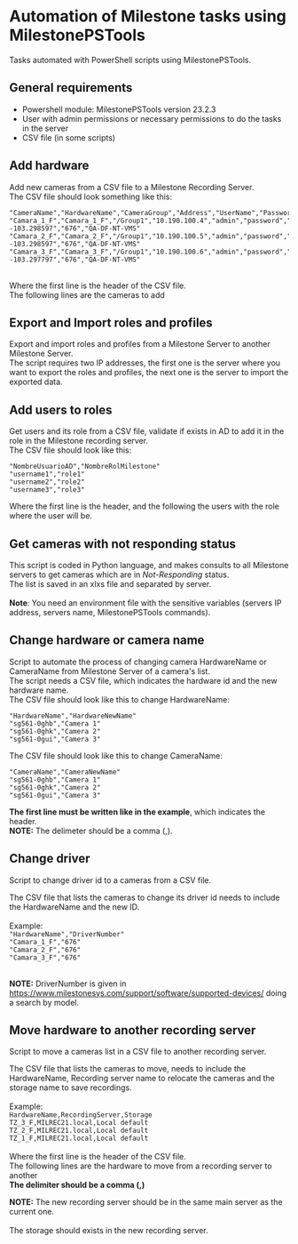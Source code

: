 # Automation of Milestone tasks using MilestonePSTools
Tasks automated with PowerShell scripts using MilestonePSTools.  <br />

## General requirements
- Powershell module: MilestonePSTools version 23.2.3
- User with admin permissions or necessary permissions to do the tasks in the server
- CSV file (in some scripts)

## Add hardware
Add new cameras from a CSV file to a Milestone Recording Server.  <br />
The CSV file should look something like this:  <br />
````
"CameraName","HardwareName","CameraGroup","Address","UserName","Password","Coordinates","DriverNumber","RecordingServer"
"Camara_1_F","Camara_1_F","/Group1","10.190.100.4","admin","password","20.69864628, -103.298597","676","QA-DF-NT-VMS"
"Camara_2_F","Camara_2_F","/Group1","10.190.100.5","admin","password","20.69868828, -103.298597","676","QA-DF-NT-VMS"
"Camara_3_F","Camara_3_F","/Group1","10.190.100.6","admin","password","20.69864628, -103.297797","676","QA-DF-NT-VMS"
````
<br />
Where the first line is the header of the CSV file.  <br />
The following lines are the cameras to add  <br />

## Export and Import roles and profiles
Export and import roles and profiles from a Milestone Server to another Milestone Server.  <br />
The script requires two IP addresses, the first one is the server where you want to export the roles and profiles, the next one is the server to import the exported data.  <br />

## Add users to roles
Get users and its role from a CSV file, validate if exists in AD to add it in the role in the Milestone recording server.  <br />
The CSV file should look like this:  <br />
````
"NombreUsuarioAD","NombreRolMilestone"
"username1","role1"
"username2","role2"
"username3","role3"
````
Where the first line is the header, and the following the users with the role where the user will be.  <br />

## Get cameras with not responding status
This script is coded in Python language, and makes consults to all Milestone servers to get cameras which are in _Not-Responding_ status.  <br />
The list is saved in an xlxs file and separated by server.  <br />
<br />
**Note**: You need an environment file with the sensitive variables (servers IP address, servers name, MilestonePSTools commands).

## Change hardware or camera name
Script to automate the process of changing camera HardwareName or CameraName from Milestone Server of a camera's list.  <br />
The script needs a CSV file, which indicates the hardware id and the new hardware name.  <br />
The CSV file should look like this to change HardwareName:  <br />
````
"HardwareName","HardwareNewName"
"sg561-0ghb","Camera 1"
"sg561-0ghk","Camera 2"
"sg561-0gui","Camera 3"
````
The CSV file should look like this to change CameraName:  <br />
````
"CameraName","CameraNewName"
"sg561-0ghb","Camera 1"
"sg561-0ghk","Camera 2"
"sg561-0gui","Camera 3"
````
**The first line must be written like in the example**, which indicates the header.  <br />
**NOTE:** The delimeter should be a comma (,).  <br />

## Change driver
Script to change driver id to a cameras from a CSV file.  <br />

The CSV file that lists the cameras to change its driver id needs to include the HardwareName and the new ID.  <br />  <br />
Example:  <br />
```"HardwareName","DriverNumber"``` <br />
```"Camara_1_F","676"``` <br />
```"Camara_2_F","676"``` <br />
```"Camara_3_F","676"``` <br />
<br />

**NOTE:** DriverNumber is given in https://www.milestonesys.com/support/software/supported-devices/ doing a search by model.  <br />

## Move hardware to another recording server
Script to move a cameras list in a CSV file to another recording server.  <br />

The CSV file that lists the cameras to move, needs to include the HardwareName, Recording server name to relocate the cameras and the storage name to save recordings.  <br />  <br />
Example:  <br />
```HardwareName,RecordingServer,Storage``` <br />
```TZ_3_F,MILREC21.local,Local default``` <br />
```TZ_2_F,MILREC21.local,Local default``` <br />
```TZ_1_F,MILREC21.local,Local default``` <br />
<br />
Where the first line is the header of the CSV file.  <br />
The following lines are the hardware to move from a recording server to another <br />
**The delimiter should be a comma (,)**  <br />

**NOTE:** The new recording server should be in the same main server as the current one.  <br /> <br />
The storage should exists in the new recording server.